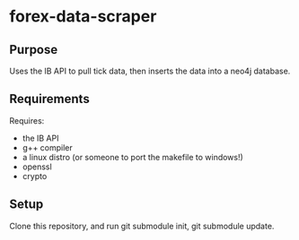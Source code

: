 forex-data-scraper
==================

Purpose
-------

Uses the IB API to pull tick data, then inserts the data into a neo4j database.

Requirements
------------

Requires:
- the IB API
- g++ compiler
- a linux distro (or someone to port the makefile to windows!)
- openssl
- crypto

Setup
-----

Clone this repository, and run git submodule init, git submodule update.
